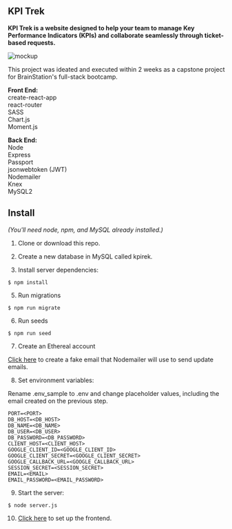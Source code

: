 ## KPI Trek

**KPI Trek is a website designed to help your team to manage Key Performance Indicators (KPIs) and collaborate seamlessly through ticket-based requests.**  

![mockup](image-2.png)  

This project was ideated and executed within 2 weeks as a capstone project for BrainStation's full-stack bootcamp. 

**Front End:**  
create-react-app  
react-router  
SASS  
Chart.js  
Moment.js  

**Back End:**  
Node  
Express  
Passport  
jsonwebtoken (JWT)  
Nodemailer  
Knex  
MySQL2  


## Install

_(You'll need node, npm, and MySQL already installed.)_



1. Clone or download this repo.

2. Create a new database in MySQL called kpirek.

3. Install server dependencies:

```
$ npm install
```
5. Run migrations

```
$ npm run migrate
```
6. Run seeds
```
$ npm run seed
```
7. Create an Ethereal account

[Click here](https://ethereal.email) to create a fake email that Nodemailer will use to send update emails.  

8. Set environment variables:  

Rename .env_sample to .env and change placeholder values, including the email created on the previous step.  

```
PORT=<PORT>    
DB_HOST=<DB_HOST>    
DB_NAME=<DB_NAME>    
DB_USER=<DB_USER>    
DB_PASSWORD=<DB_PASSWORD>    
CLIENT_HOST=<CLIENT_HOST>    
GOOGLE_CLIENT_ID=<GOOGLE_CLIENT_ID>    
GOOGLE_CLIENT_SECRET=<GOOGLE_CLIENT_SECRET>   
GOOGLE_CALLBACK_URL=<GOOGLE_CALLBACK_URL>   
SESSION_SECRET=<SESSION_SECRET>    
EMAIL=<EMAIL>    
EMAIL_PASSWORD=<EMAIL_PASSWORD>   
```

9. Start the server:
```
$ node server.js
```

10. [Click here](https://github.com/tavaresflavia/kpi-trek) to set up the frontend.
